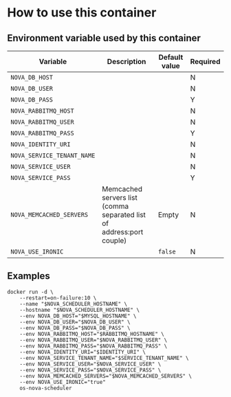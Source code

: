 # How to use this container

## Environment variable used by this container

 Variable | Description | Default value | Required
 --- |---| --- | ----
 `NOVA_DB_HOST` | | | N
 `NOVA_DB_USER` | | | N
 `NOVA_DB_PASS` | | | Y
 `NOVA_RABBITMQ_HOST` | | | N
 `NOVA_RABBITMQ_USER` | | | N
 `NOVA_RABBITMQ_PASS` | | | Y
 `NOVA_IDENTITY_URI` | | | N
 `NOVA_SERVICE_TENANT_NAME` | | | N
 `NOVA_SERVICE_USER` | | | N
 `NOVA_SERVICE_PASS` | | | Y
 `NOVA_MEMCACHED_SERVERS` | Memcached servers list (comma separated list of address:port couple) | Empty | N
 `NOVA_USE_IRONIC` | | `false` | N

## Examples

    docker run -d \
        --restart=on-failure:10 \
        --name "$NOVA_SCHEDULER_HOSTNAME" \
        --hostname "$NOVA_SCHEDULER_HOSTNAME" \
        --env NOVA_DB_HOST="$MYSQL_HOSTNAME" \
        --env NOVA_DB_USER="$NOVA_DB_USER" \
        --env NOVA_DB_PASS="$NOVA_DB_PASS" \
        --env NOVA_RABBITMQ_HOST="$RABBITMQ_HOSTNAME" \
        --env NOVA_RABBITMQ_USER="$NOVA_RABBITMQ_USER" \
        --env NOVA_RABBITMQ_PASS="$NOVA_RABBITMQ_PASS" \
        --env NOVA_IDENTITY_URI="$IDENTITY_URI" \
        --env NOVA_SERVICE_TENANT_NAME="$SERVICE_TENANT_NAME" \
        --env NOVA_SERVICE_USER="$NOVA_SERVICE_USER" \
        --env NOVA_SERVICE_PASS="$NOVA_SERVICE_PASS" \
        --env NOVA_MEMCACHED_SERVERS="$NOVA_MEMCACHED_SERVERS" \
        --env NOVA_USE_IRONIC="true"
        os-nova-scheduler
